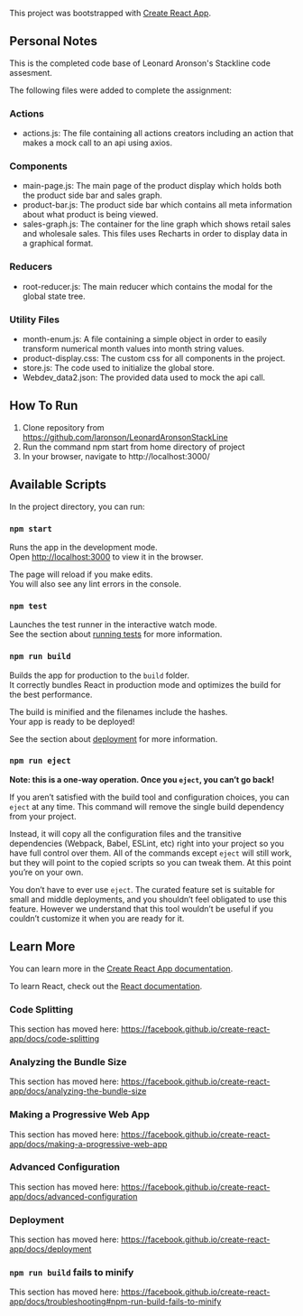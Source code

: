 This project was bootstrapped with [Create React App](https://github.com/facebook/create-react-app).

## Personal Notes
This is the completed code base of Leonard Aronson's Stackline code assesment.

The following files were added to complete the assignment:

### Actions
- actions.js: The file containing all actions creators including an action that makes a mock call to an api using axios.

### Components
- main-page.js: The main page of the product display which holds both the product side bar and sales graph.
- product-bar.js: The product side bar which contains all meta information about what product is being viewed.
- sales-graph.js: The container for the line graph which shows retail sales and wholesale sales.  This files uses Recharts in order to display data in a graphical format.

### Reducers
- root-reducer.js: The main reducer which contains the modal for the global state tree.

### Utility Files
- month-enum.js: A file containing a simple object in order to easily transform numerical month values into month string values.
- product-display.css: The custom css for all components in the project.
- store.js: The code used to initialize the global store.
- Webdev_data2.json: The provided data used to mock the api call.

## How To Run
1) Clone repository from https://github.com/laronson/LeonardAronsonStackLine
2) Run the command npm start from home directory of project
3) In your browser, navigate to http://localhost:3000/


## Available Scripts

In the project directory, you can run:

### `npm start`

Runs the app in the development mode.<br>
Open [http://localhost:3000](http://localhost:3000) to view it in the browser.

The page will reload if you make edits.<br>
You will also see any lint errors in the console.

### `npm test`

Launches the test runner in the interactive watch mode.<br>
See the section about [running tests](https://facebook.github.io/create-react-app/docs/running-tests) for more information.

### `npm run build`

Builds the app for production to the `build` folder.<br>
It correctly bundles React in production mode and optimizes the build for the best performance.

The build is minified and the filenames include the hashes.<br>
Your app is ready to be deployed!

See the section about [deployment](https://facebook.github.io/create-react-app/docs/deployment) for more information.

### `npm run eject`

**Note: this is a one-way operation. Once you `eject`, you can’t go back!**

If you aren’t satisfied with the build tool and configuration choices, you can `eject` at any time. This command will remove the single build dependency from your project.

Instead, it will copy all the configuration files and the transitive dependencies (Webpack, Babel, ESLint, etc) right into your project so you have full control over them. All of the commands except `eject` will still work, but they will point to the copied scripts so you can tweak them. At this point you’re on your own.

You don’t have to ever use `eject`. The curated feature set is suitable for small and middle deployments, and you shouldn’t feel obligated to use this feature. However we understand that this tool wouldn’t be useful if you couldn’t customize it when you are ready for it.

## Learn More

You can learn more in the [Create React App documentation](https://facebook.github.io/create-react-app/docs/getting-started).

To learn React, check out the [React documentation](https://reactjs.org/).

### Code Splitting

This section has moved here: https://facebook.github.io/create-react-app/docs/code-splitting

### Analyzing the Bundle Size

This section has moved here: https://facebook.github.io/create-react-app/docs/analyzing-the-bundle-size

### Making a Progressive Web App

This section has moved here: https://facebook.github.io/create-react-app/docs/making-a-progressive-web-app

### Advanced Configuration

This section has moved here: https://facebook.github.io/create-react-app/docs/advanced-configuration

### Deployment

This section has moved here: https://facebook.github.io/create-react-app/docs/deployment

### `npm run build` fails to minify

This section has moved here: https://facebook.github.io/create-react-app/docs/troubleshooting#npm-run-build-fails-to-minify
